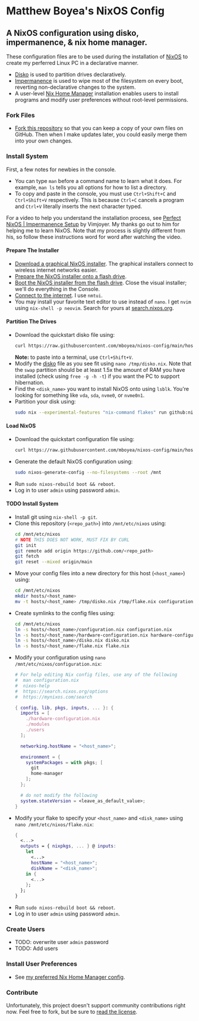 # Matthew Boyea's NixOS Config

## A NixOS configuration using disko, impermanence, & nix home manager.

These configuration files are to be used during the installation of [NixOS] to create my perferred Linux PC in a declarative manner.

* [Disko] is used to partition drives declaratively.
* [Impermanence] is used to wipe most of the filesystem on every boot, reverting non-declarative changes to the system.
* A user-level [Nix Home Manager] installation enables users to install programs and modify user preferences without root-level permissions.

### Fork Files

* [Fork this repository](https://docs.github.com/en/pull-requests/collaborating-with-pull-requests/working-with-forks/fork-a-repo#forking-a-repository) so that you can keep a copy of your own files on GitHub.
  Then when I make updates later, you could easily merge them into your own changes.

### Install System

First, a few notes for newbies in the console.

* You can type `man` before a command name to learn what it does.
  For example, `man ls` tells you all options for how to list a directory.
* To copy and paste in the console, you must use `Ctrl+Shift+C` and `Ctrl+Shift+V` respectively.
  This is because `Ctrl+C` cancels a program and `Ctrl+V` literally inserts the next character typed.

For a video to help you understand the installation process, see [Perfect NixOS | Impermanence Setup](https://www.youtube.com/watch?v=YPKwkWtK7l0) by Vimjoyer.
My thanks go out to him for helping me to learn NixOS.
Note that my process is slightly different from his, so follow these instructions word for word after watching the video.

#### Prepare The Installer

* [Download a graphical NixOS installer](https://nixos.org/download/).
  The graphical installers connect to wireless internet networks easier.
* [Prepare the NixOS installer onto a flash drive](https://nixos.wiki/wiki/NixOS_Installation_Guide#Making_the_installation_media).
* [Boot the NixOS installer from the flash drive](https://nixos.wiki/wiki/NixOS_Installation_Guide#Booting_the_installation_media).
  Close the visual installer; we'll do everything in the Console.
* [Connect to the internet](https://nixos.org/manual/nixos/stable/#sec-installation-manual-networking).
  I use `nmtui`.
* You may install your favorite text editor to use instead of `nano`.
  I get `nvim` using `nix-shell -p neovim`. Search for yours at [search.nixos.org](https://search.nixos.org/packages).

#### Partition The Drives

* Download the quickstart disko file using:
  ```sh
  curl https://raw.githubusercontent.com/mboyea/nixos-config/main/hosts/quickstartnix/disko.nix -o /tmp/disko.nix
  ```
  **Note:** to paste into a terminal, use `Ctrl+Shift+V`.
* Modify the [disko](https://github.com/nix-community/disko) file as you see fit using `nano /tmp/disko.nix`.
  Note that the `swap` partition should be at least 1.5x the amount of RAM you have installed (check using `free -g -h -t`) if you want the PC to support hibernation.
* Find the `<disk_name>` you want to install NixOS onto using `lsblk`.
  You're looking for something like `vda`, `sda`, `nvme0`, or `nvme0n1`.
* Partition your disk using:
  ```sh
  sudo nix --experimental-features "nix-command flakes" run github:nix-community/disko -- --mode disko /tmp/disko.nix --arg device '"/dev/<disk_name>"'
  ```

#### Load NixOS

* Download the quickstart configuration file using:
  ```sh
  curl https://raw.githubusercontent.com/mboyea/nixos-config/main/hosts/quickstartnix/configuration.nix -o /mnt/etc/nixos/configuration.nix
  ```
* Generate the default NixOS configuration using:
  ```sh
  sudo nixos-generate-config --no-filesystems --root /mnt
  ```
* Run `sudo nixos-rebuild boot && reboot`.
* Log in to user `admin` using password `admin`.

#### TODO Install System

* Install git using `nix-shell -p git`.
* Clone this repository (`<repo_path>`) into `/mnt/etc/nixos` using:
  ```sh
  cd /mnt/etc/nixos
  # NOTE THIS DOES NOT WORK, MUST FIX BY CURL
  git init
  git remote add origin https://github.com/<repo_path>
  git fetch
  git reset --mixed origin/main
  ```
* Move your config files into a new directory for this host (`<host_name>`) using:
  ```sh
  cd /mnt/etc/nixos
  mkdir hosts/<host_name>
  mv -t hosts/<host_name> /tmp/disko.nix /tmp/flake.nix configuration.nix hardware-configuration.nix
  ```
* Create symlinks to the config files using:
  ```sh
  cd /mnt/etc/nixos
  ln -s hosts/<host_name>/configuration.nix configuration.nix
  ln -s hosts/<host_name>/hardware-configuration.nix hardware-configuration.nix
  ln -s hosts/<host_name>/disko.nix disko.nix
  ln -s hosts/<host_name>/flake.nix flake.nix
  ```
* Modify your configuration using `nano /mnt/etc/nixos/configuration.nix`:
  ```nix
  # For help editing Nix config files, use any of the following
  #  man configuration.nix
  #  nixos-help
  #  https://search.nixos.org/options
  #  https://mynixos.com/search
  
  { config, lib, pkgs, inputs, ... }: {
    imports = [
      ./hardware-configuration.nix
      ./modules
      ./users
    ];
  
    networking.hostName = "<host_name>";
  
    environment = {
      systemPackages = with pkgs; [
        git
        home-manager
      ];
    };

    # do not modify the following
    system.stateVersion = <leave_as_default_value>;
  }
  ```
* Modify your flake to specify your `<host_name>` and `<disk_name>`  using `nano /mnt/etc/nixos/flake.nix`:
  ```nix
  {
    <...>
    outputs = { nixpkgs, ... } @ inputs:
      let
        <...>
        hostName = "<host_name>";
        diskName = "<disk_name>";
      in {
        <...>
      };
    };
  }
  ```
* Run `sudo nixos-rebuild boot && reboot`.
* Log in to user `admin` using password `admin`.

### Create Users

* TODO: overwrite user `admin` password
* TODO: Add users

### Install User Preferences

* See [my preferred Nix Home Manager config](https://github.com/mboyea/home-manager).

### Contribute

Unfortunately, this project doesn't support community contributions right now. Feel free to fork, but be sure to [read the license](./LICENSE.md).

[NixOS]: https://nixos.org/
[Disko]: https://nixos.wiki/wiki/Disko
[Impermanence]: https://github.com/nix-community/impermanence
[Nix Home Manager]: https://github.com/nix-community/home-manager

